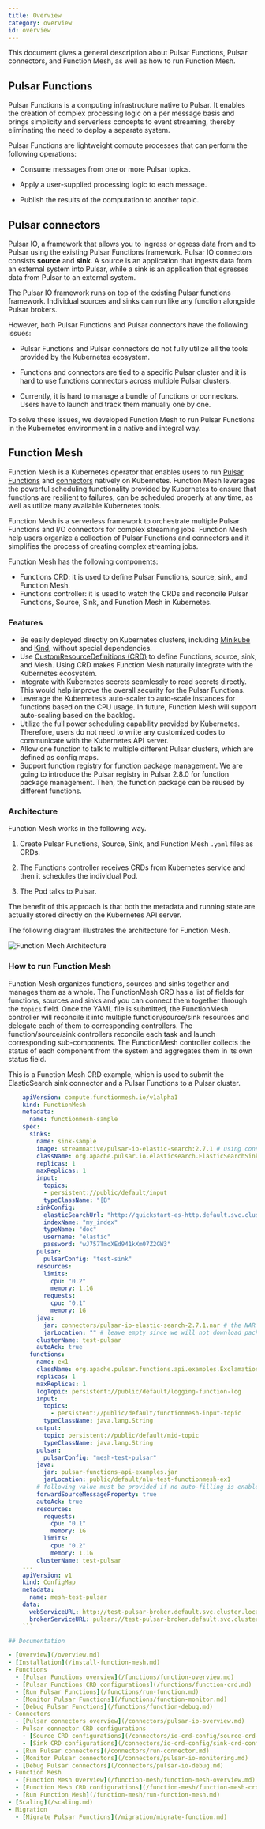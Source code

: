 ```yaml
---
title: Overview
category: overview
id: overview
---
```


This document gives a general description about Pulsar Functions, Pulsar connectors, and Function Mesh, as well as how to run Function Mesh.

## Pulsar Functions

Pulsar Functions is a computing infrastructure native to Pulsar. It enables the creation of complex processing logic on a per message basis and brings simplicity and serverless concepts to event streaming, thereby eliminating the need to deploy a separate system.

Pulsar Functions are lightweight compute processes that can perform the following operations:

- Consume messages from one or more Pulsar topics.

- Apply a user-supplied processing logic to each message.

- Publish the results of the computation to another topic.

## Pulsar connectors

Pulsar IO, a framework that allows you to ingress or egress data from and to Pulsar using the existing Pulsar Functions framework. Pulsar IO connectors consists **source** and **sink**. A source is an application that ingests data from an external system into Pulsar, while a sink is an application that egresses data from Pulsar to an external system.

The Pulsar IO framework runs on top of the existing Pulsar functions framework. Individual sources and sinks can run like any function alongside Pulsar brokers.

However, both Pulsar Functions and Pulsar connectors have the following issues:

- Pulsar Functions and Pulsar connectors do not fully utilize all the tools provided by the Kubernetes ecosystem.

- Functions and connectors are tied to a specific Pulsar cluster and it is hard to use functions connectors across multiple Pulsar clusters.

- Currently, it is hard to manage a bundle of functions or connectors. Users have to launch and track them manually one by one.

To solve these issues, we developed Function Mesh to run Pulsar Functions in the Kubernetes environment in a native and integral way.

## Function Mesh

Function Mesh is a Kubernetes operator that enables users to run [Pulsar Functions](/functions/function-overview.md) and [connectors](/connectors/pulsar-io-overview.md) natively on Kubernetes. Function Mesh leverages the powerful scheduling functionality provided by Kubernetes to ensure that functions are resilient to failures, can be scheduled properly at any time, as well as utilize many available Kubernetes tools.

Function Mesh is a serverless framework to orchestrate multiple Pulsar Functions and I/O connectors for complex streaming jobs. Function Mesh help users organize a collection of Pulsar Functions and connectors and it simplifies the process of creating complex streaming jobs.

Function Mesh has the following components:

- Functions CRD: it is used to define Pulsar Functions, source, sink, and Function Mesh.
- Functions controller: it is used to watch the CRDs and reconcile Pulsar Functions, Source, Sink, and Function Mesh in Kubernetes.

### Features

- Be easily deployed directly on Kubernetes clusters, including [Minikube](https://github.com/kubernetes/minikube) and [Kind](https://kind.sigs.k8s.io/docs/user/quick-start/), without special dependencies.
- Use [CustomResourceDefinitions (CRD)](https://kubernetes.io/docs/concepts/extend-kubernetes/api-extension/custom-resources/) to define Functions, source, sink, and Mesh. Using CRD makes Function Mesh naturally integrate with the Kubernetes ecosystem.
- Integrate with Kubernetes secrets seamlessly to read secrets directly. This would help improve the overall security for the Pulsar Functions.
- Leverage the Kubernetes’s auto-scaler to auto-scale instances for functions based on the CPU usage. In future, Function Mesh will support auto-scaling based on the backlog.
- Utilize the full power scheduling capability provided by Kubernetes. Therefore, users do not need to write any customized codes to communicate with the Kubernetes API server.
- Allow one function to talk to multiple different Pulsar clusters, which are defined as config maps.
- Support function registry for function package management. We are going to introduce the Pulsar registry in Pulsar 2.8.0 for function package management. Then, the function package can be reused by different functions.

### Architecture

Function Mesh works in the following way.

1. Create Pulsar Functions, Source, Sink, and Function Mesh `.yaml` files as CRDs.

2. The Functions controller receives CRDs from Kubernetes service and then it schedules the individual Pod.

3. The Pod talks to Pulsar.

The benefit of this approach is that both the metadata and running state are actually stored directly on the Kubernetes API server.

The following diagram illustrates the architecture for Function Mesh.

![Function Mech Architecture](./assets/function-mesh-architecture.png)

### How to run Function Mesh

Function Mesh organizes functions, sources and sinks together and manages them as a whole. The FunctionMesh CRD has a list of fields for functions, sources and sinks and you can connect them together through the `topics` field. Once the YAML file is submitted, the FunctionMesh controller will reconcile it into multiple function/source/sink resources and delegate each of them to corresponding controllers. The function/source/sink controllers reconcile each task and launch corresponding sub-components. The FunctionMesh controller collects the status of each component from the system and aggregates them in its own status field.

This is a Function Mesh CRD example, which is used to submit the ElasticSearch sink connector and a Pulsar Functions to a Pulsar cluster.

```yaml
    apiVersion: compute.functionmesh.io/v1alpha1
    kind: FunctionMesh
    metadata:
      name: functionmesh-sample
    spec:
      sinks:
        name: sink-sample
        image: streamnative/pulsar-io-elastic-search:2.7.1 # using connector image here
        className: org.apache.pulsar.io.elasticsearch.ElasticSearchSink
        replicas: 1
        maxReplicas: 1
        input:
          topics:
          - persistent://public/default/input
          typeClassName: "[B"
        sinkConfig:
          elasticSearchUrl: "http://quickstart-es-http.default.svc.cluster.local:9200"
          indexName: "my_index"
          typeName: "doc"
          username: "elastic"
          password: "wJ757TmoXEd941kXm07Z2GW3"
        pulsar:
          pulsarConfig: "test-sink"
        resources:
          limits:
            cpu: "0.2"
            memory: 1.1G
          requests:
            cpu: "0.1"
            memory: 1G
        java:
          jar: connectors/pulsar-io-elastic-search-2.7.1.nar # the NAR location in image
          jarLocation: "" # leave empty since we will not download package from Pulsar Packages
        clusterName: test-pulsar
        autoAck: true
      functions:
        name: ex1
        className: org.apache.pulsar.functions.api.examples.ExclamationFunction
        replicas: 1
        maxReplicas: 1
        logTopic: persistent://public/default/logging-function-log
        input:
          topics:
            - persistent://public/default/functionmesh-input-topic
          typeClassName: java.lang.String
        output:
          topic: persistent://public/default/mid-topic
          typeClassName: java.lang.String
        pulsar:
          pulsarConfig: "mesh-test-pulsar"
        java:
          jar: pulsar-functions-api-examples.jar
          jarLocation: public/default/nlu-test-functionmesh-ex1
        # following value must be provided if no auto-filling is enabled
        forwardSourceMessageProperty: true
        autoAck: true
        resources:
          requests:
            cpu: "0.1"
            memory: 1G
          limits:
            cpu: "0.2"
            memory: 1.1G
        clusterName: test-pulsar
    ---
    apiVersion: v1
    kind: ConfigMap
    metadata:
      name: mesh-test-pulsar
    data:
      webServiceURL: http://test-pulsar-broker.default.svc.cluster.local:8080
      brokerServiceURL: pulsar://test-pulsar-broker.default.svc.cluster.local:6650
    ```

## Documentation

- [Overview](/overview.md)
- [Installation](/install-function-mesh.md)
- Functions
  - [Pulsar Functions overview](/functions/function-overview.md)
  - [Pulsar Functions CRD configurations](/functions/function-crd.md)
  - [Run Pulsar Functions](/functions/run-function.md)
  - [Monitor Pulsar Functions](/functions/function-monitor.md)
  - [Debug Pulsar Functions](/functions/function-debug.md)
- Connectors
  - [Pulsar connectors overview](/connectors/pulsar-io-overview.md)
  - Pulsar connector CRD configurations
    - [Source CRD configurations](/connectors/io-crd-config/source-crd-config.md)
    - [Sink CRD configurations](/connectors/io-crd-config/sink-crd-config.md)
  - [Run Pulsar connectors](/connectors/run-connector.md)
  - [Monitor Pulsar connectors](/connectors/pulsar-io-monitoring.md)
  - [Debug Pulsar connectors](/connectors/pulsar-io-debug.md)
- Function Mesh
  - [Function Mesh Overview](/function-mesh/function-mesh-overview.md)
  - [Function Mesh CRD configurations](/function-mesh/function-mesh-crd.md)
  - [Run Function Mesh](/function-mesh/run-function-mesh.md)
- [Scaling](/scaling.md)
- Migration
  - [Migrate Pulsar Functions](/migration/migrate-function.md)
